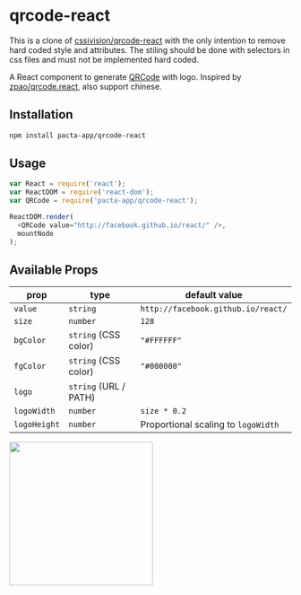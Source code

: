 # qrcode-react

This is a clone of [cssivision/qrcode-react](https://github.com/cssivision/qrcode-react) with the only intention to remove hard coded style and attributes. The stiling should be done with selectors in css files and must not be implemented hard coded.

A React component to generate [QRCode](http://en.wikipedia.org/wiki/QR_code) with logo.
Inspired by [zpao/qrcode.react](https://github.com/zpao/qrcode.react), also support chinese.

## Installation

```sh
npm install pacta-app/qrcode-react
```

## Usage

```js
var React = require('react');
var ReactDOM = require('react-dom');
var QRCode = require('pacta-app/qrcode-react');

ReactDOM.render(
  <QRCode value="http://facebook.github.io/react/" />,
  mountNode
);
```

## Available Props

| prop         | type                  | default value                       |
| ------------ | --------------------- | ----------------------------------- |
| `value`      | `string`              | `http://facebook.github.io/react/`  |
| `size`       | `number`              | `128`                               |
| `bgColor`    | `string` (CSS color)  | `"#FFFFFF"`                         |
| `fgColor`    | `string` (CSS color)  | `"#000000"`                         |
| `logo`       | `string` (URL / PATH) |
| `logoWidth`  | `number`              | `size * 0.2`                        |
| `logoHeight` | `number`              | Proportional scaling to `logoWidth` |

<img src="qrcode.png" height="256" width="256">
